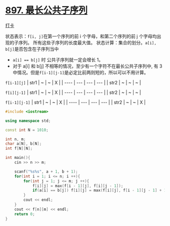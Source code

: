 # [897. 最长公共子序列](https://www.acwing.com/problem/content/899/)

[打卡](https://www.acwing.com/activity/content/problem/content/1005/1/)

状态表示：`f[i, j]`在第一个序列的前 i 个字母，和第二个序列的前 j 个字母均出现的子序列。 所有这些子序列的长度最大值。
状态计算：集合的划分。`a[i], b[j]`是否包含在子序列当中

- `a[i] == b[j]` 时 公共子序列就一定会增长 1。
- 对于 a[i] 和 b[j] 不相等的情况，至少有一个字符不在最长公共子序列中, 有 3 中情况。但是`f[i-1][j-1]`是必定比前两则短的，所以可以不用计算。

`f[i-1][j]`
| str1 | ~ | ~ | X |
| ---- | --- | --- | --- |
| str2 | ~ | ~ | ~ |

`f[i][j-1]`
| str1 | ~ | ~ | X |
| ---- | --- | --- | --- |
| str2 | ~ | ~ | ~ |

`f[i-1][j-1]`
| str1 | ~ | ~ | X |
| ---- | --- | --- | --- |
| str2 | ~ | ~ | X |

```c++
#include <iostream>

using namespace std;

const int N = 1010;

int n, m;
char a[N], b[N];
int f[N][N];

int main(){
    cin >> n >> m;

    scanf("%s%s", a + 1, b + 1);
    for(int i = 1; i <= n; i ++){
        for(int j = 1; j <= m; j ++){
            f[i][j] = max(f[i - 1][j], f[i][j - 1]);
            if(a[i] == b[j]) f[i][j] = max(f[i][j], f[i - 1][j - 1] + 1);
        }
        cout << endl;
    }
    cout << f[n][m] << endl;
    return 0;
}
```
